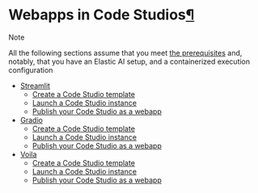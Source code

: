 Webapps in Code Studios[¶](#webapps-in-code-studios "Permalink to this heading")
================================================================================



Note


All the following sections assume that you meet [the prerequisites](../code-studio-requirements.html) and, notably, that you have an Elastic AI setup, and a containerized execution configuration




* [Streamlit](streamlit.html)
	+ [Create a Code Studio template](streamlit.html#create-a-code-studio-template)
	+ [Launch a Code Studio instance](streamlit.html#launch-a-code-studio-instance)
	+ [Publish your Code Studio as a webapp](streamlit.html#publish-your-code-studio-as-a-webapp)
* [Gradio](gradio.html)
	+ [Create a Code Studio template](gradio.html#create-a-code-studio-template)
	+ [Launch a Code Studio instance](gradio.html#launch-a-code-studio-instance)
	+ [Publish your Code Studio as a webapp](gradio.html#publish-your-code-studio-as-a-webapp)
* [Voila](voila.html)
	+ [Create a Code Studio template](voila.html#create-a-code-studio-template)
	+ [Launch a Code Studio instance](voila.html#launch-a-code-studio-instance)
	+ [Publish your Code Studio as a webapp](voila.html#publish-your-code-studio-as-a-webapp)